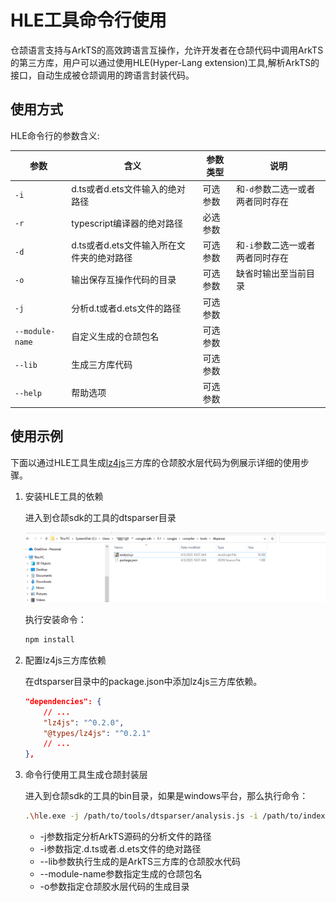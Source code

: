 # HLE工具命令行使用

仓颉语言支持与ArkTS的高效跨语言互操作，允许开发者在仓颉代码中调用ArkTS的第三方库，用户可以通过使用HLE(Hyper-Lang extension)工具,解析ArkTS的接口，自动生成被仓颉调用的跨语言封装代码。

## 使用方式

HLE命令行的参数含义:

| 参数            | 含义                                        | 参数类型 | 说明                 |
| --------------- | ------------------------------------------- | -------- | -------------------- |
| `-i`            | d.ts或者d.ets文件输入的绝对路径             | 可选参数 | 和`-d`参数二选一或者两者同时存在                     |
| `-r`            | typescript编译器的绝对路径                  | 必选参数 |                      |
| `-d`            | d.ts或者d.ets文件输入所在文件夹的绝对路径    | 可选参数 | 和`-i`参数二选一或者两者同时存在                     |
| `-o`            | 输出保存互操作代码的目录                    | 可选参数 | 缺省时输出至当前目录 |
| `-j`            | 分析d.t或者d.ets文件的路径                 | 可选参数 |                      |
| `--module-name` | 自定义生成的仓颉包名                        | 可选参数 |                      |
| `--lib`         | 生成三方库代码                              | 可选参数 |                      |
| `--help`        | 帮助选项                                   | 可选参数 |                      |

## 使用示例

下面以通过HLE工具生成[lz4js](https://ohpm.openharmony.cn/#/cn/detail/lz4js)三方库的仓颉胶水层代码为例展示详细的使用步骤。

1. 安装HLE工具的依赖

    进入到仓颉sdk的工具的dtsparser目录

    ![hle_install](../../figures/HLE_install.png)

    执行安装命令：

    ```sh
    npm install
    ```

2. 配置lz4js三方库依赖

    在dtsparser目录中的package.json中添加lz4js三方库依赖。

    ```json
    "dependencies": {
        // ...
        "lz4js": "^0.2.0",
        "@types/lz4js": "^0.2.1"
        // ...
    },
    ```

3. 命令行使用工具生成仓颉封装层

   进入到仓颉sdk的工具的bin目录，如果是windows平台，那么执行命令：

    ```sh
    .\hle.exe -j /path/to/tools/dtsparser/analysis.js -i /path/to/index.d.ts --lib --module-name lz4cj -o /path/to/output
    ```

    - -j参数指定分析ArkTS源码的分析文件的路径
    - -i参数指定.d.ts或者.d.ets文件的绝对路径
    - --lib参数执行生成的是ArkTS三方库的仓颉胶水代码
    - --module-name参数指定生成的仓颉包名
    - -o参数指定仓颉胶水层代码的生成目录
